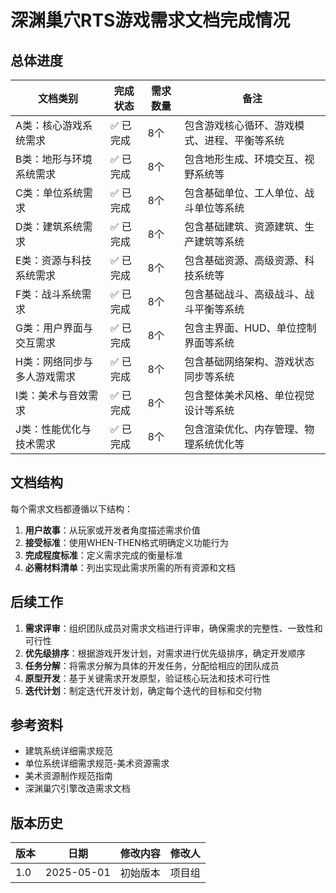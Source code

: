 # 深渊巢穴RTS游戏需求文档完成情况

## 总体进度

| 文档类别 | 完成状态 | 需求数量 | 备注 |
|---------|---------|---------|------|
| A类：核心游戏系统需求 | ✅ 已完成 | 8个 | 包含游戏核心循环、游戏模式、进程、平衡等系统 |
| B类：地形与环境系统需求 | ✅ 已完成 | 8个 | 包含地形生成、环境交互、视野系统等 |
| C类：单位系统需求 | ✅ 已完成 | 8个 | 包含基础单位、工人单位、战斗单位等系统 |
| D类：建筑系统需求 | ✅ 已完成 | 8个 | 包含基础建筑、资源建筑、生产建筑等系统 |
| E类：资源与科技系统需求 | ✅ 已完成 | 8个 | 包含基础资源、高级资源、科技系统等 |
| F类：战斗系统需求 | ✅ 已完成 | 8个 | 包含基础战斗、高级战斗、战斗平衡等系统 |
| G类：用户界面与交互需求 | ✅ 已完成 | 8个 | 包含主界面、HUD、单位控制界面等系统 |
| H类：网络同步与多人游戏需求 | ✅ 已完成 | 8个 | 包含基础网络架构、游戏状态同步等系统 |
| I类：美术与音效需求 | ✅ 已完成 | 8个 | 包含整体美术风格、单位视觉设计等系统 |
| J类：性能优化与技术需求 | ✅ 已完成 | 8个 | 包含渲染优化、内存管理、物理系统优化等 |

## 文档结构

每个需求文档都遵循以下结构：

1. **用户故事**：从玩家或开发者角度描述需求价值
2. **接受标准**：使用WHEN-THEN格式明确定义功能行为
3. **完成程度标准**：定义需求完成的衡量标准
4. **必需材料清单**：列出实现此需求所需的所有资源和文档

## 后续工作

1. **需求评审**：组织团队成员对需求文档进行评审，确保需求的完整性、一致性和可行性
2. **优先级排序**：根据游戏开发计划，对需求进行优先级排序，确定开发顺序
3. **任务分解**：将需求分解为具体的开发任务，分配给相应的团队成员
4. **原型开发**：基于关键需求开发原型，验证核心玩法和技术可行性
5. **迭代计划**：制定迭代开发计划，确定每个迭代的目标和交付物

## 参考资料

- 建筑系统详细需求规范
- 单位系统详细需求规范-美术资源需求
- 美术资源制作规范指南
- 深渊巢穴引擎改造需求文档

## 版本历史

| 版本 | 日期 | 修改内容 | 修改人 |
|------|------|----------|--------|
| 1.0 | 2025-05-01 | 初始版本 | 项目组 |